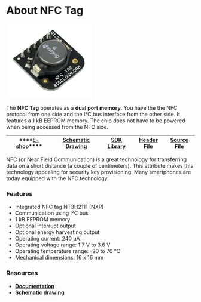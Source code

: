# About NFC Tag

![](../.gitbook/assets/_basics_module-overview_nfc-tag.png)

The **NFC Tag** operates as a **dual port memory**. You have the the NFC protocol from one side and the I²C bus interface from the other side. It features a 1 kB EEPROM memory. The chip does not have to be powered when being accessed from the NFC side.

| \*\*\*\*[**E-shop**](https://shop.bigclown.com/nfc-tag)\*\*\*\* | [**Schematic Drawing**](https://github.com/bigclownlabs/bc-hardware/tree/master/out/bc-tag-nfc) | [**SDK Library**](https://sdk.bigclown.com/group__bc__tag__nfc) | [**Header File**](https://github.com/bigclownlabs/bcf-sdk/blob/master/bcl/inc/bc_tag_nfc.h) | [**Source File**](https://github.com/bigclownlabs/bcf-sdk/blob/master/bcl/src/bc_tag_nfc.c) |
| :---: | :---: | :---: | :---: | :---: |


NFC \(or Near Field Communication\) is a great technology for transferring data on a short distance \(a couple of centimeters\). This attribute makes this technology appealing for security key provisioning. Many smartphones are today equipped with the NFC technology.

### Features <a id="features"></a>

* Integrated NFC tag NT3H2111 \(NXP\)
* Communication using I²C bus
* 1 kB EEPROM memory
* Optional interrupt output
* Optional energy harvesting output
* Operating current: 240 µA
* Operating voltage range: 1.7 V to 3.6 V
* Operating temperature range: -20 to 70 °C
* Mechanical dimensions: 16 x 16 mm

### Resources <a id="resources"></a>

* [**Documentation**](https://www.bigclown.com/doc/hardware/about-nfc-tag/)
* [**Schematic drawing**](https://github.com/bigclownlabs/bc-hardware/tree/master/out/bc-tag-nfc)

